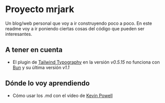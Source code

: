 # Proyecto mrjark

Un blog/web personal que voy a ir construyendo poco a poco.
En este readme voy a ir poniendo ciertas cosas del código que pueden ser interesantes.

## A tener en cuenta

- El plugin de [Tailwind Typography](https://github.com/tailwindlabs/tailwindcss-typography) en la versión *v0.5.15* no funciona con [Bun](https://bun.sh/) y su última versión *v1.1*

## Dónde lo voy aprendiendo

- Cómo usar los .md con el vídeo de [Kevin Powell](https://www.youtube.com/watch?v=acgIGT0J99U&t=328s)
